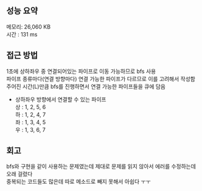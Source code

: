 
## 성능 요약
메모리: 26,060 KB	
시간 : 131 ms

 
## 접근 방법
1초에 상하좌우 중 연결되어있는 파이프로 이동 가능하므로 bfs 사용  
파이프 종류마다(연결 방향마다) 연결 가능한 파이프가 다르므로 이를 고려해서 작성함  
주어진 시간(L)만큼 bfs를 진행하면서 연결 가능한 파이프들을 큐에 담음  

- 상하좌우 방향에서 연결할 수 있는 파이프  
상 : 1, 2, 5, 6   
하 : 1, 2, 4, 7   
좌 : 1, 3, 4, 5   
우 : 1, 3, 6, 7  


## 회고
bfs와 구현을 같이 사용하는 문제였는데 제대로 문제를 읽지 않아서 에러를 수정하는데 오래 걸렸다  
중복되는 코드들도 많은데 따로 메소드로 빼지 못해서 아쉽다 ㅜㅜ  
